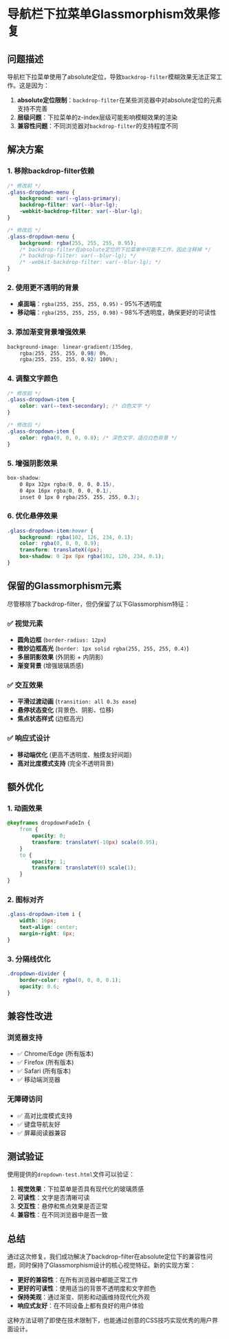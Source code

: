 # 导航栏下拉菜单Glassmorphism效果修复

## 问题描述

导航栏下拉菜单使用了absolute定位，导致`backdrop-filter`模糊效果无法正常工作。这是因为：

1. **absolute定位限制**：`backdrop-filter`在某些浏览器中对absolute定位的元素支持不完善
2. **层级问题**：下拉菜单的z-index层级可能影响模糊效果的渲染
3. **兼容性问题**：不同浏览器对`backdrop-filter`的支持程度不同

## 解决方案

### 1. 移除backdrop-filter依赖

```css
/* 修改前 */
.glass-dropdown-menu {
    background: var(--glass-primary);
    backdrop-filter: var(--blur-lg);
    -webkit-backdrop-filter: var(--blur-lg);
}

/* 修改后 */
.glass-dropdown-menu {
    background: rgba(255, 255, 255, 0.95);
    /* backdrop-filter在absolute定位的下拉菜单中可能不工作，因此注释掉 */
    /* backdrop-filter: var(--blur-lg); */
    /* -webkit-backdrop-filter: var(--blur-lg); */
}
```

### 2. 使用更不透明的背景

- **桌面端**：`rgba(255, 255, 255, 0.95)` - 95%不透明度
- **移动端**：`rgba(255, 255, 255, 0.98)` - 98%不透明度，确保更好的可读性

### 3. 添加渐变背景增强效果

```css
background-image: linear-gradient(135deg, 
    rgba(255, 255, 255, 0.98) 0%, 
    rgba(255, 255, 255, 0.92) 100%);
```

### 4. 调整文字颜色

```css
/* 修改前 */
.glass-dropdown-item {
    color: var(--text-secondary); /* 白色文字 */
}

/* 修改后 */
.glass-dropdown-item {
    color: rgba(0, 0, 0, 0.8); /* 深色文字，适应白色背景 */
}
```

### 5. 增强阴影效果

```css
box-shadow: 
    0 8px 32px rgba(0, 0, 0, 0.15),
    0 4px 16px rgba(0, 0, 0, 0.1),
    inset 0 1px 0 rgba(255, 255, 255, 0.3);
```

### 6. 优化悬停效果

```css
.glass-dropdown-item:hover {
    background: rgba(102, 126, 234, 0.1);
    color: rgba(0, 0, 0, 0.9);
    transform: translateX(4px);
    box-shadow: 0 2px 8px rgba(102, 126, 234, 0.1);
}
```

## 保留的Glassmorphism元素

尽管移除了backdrop-filter，但仍保留了以下Glassmorphism特征：

### ✅ 视觉元素
- **圆角边框** (`border-radius: 12px`)
- **微妙边框高光** (`border: 1px solid rgba(255, 255, 255, 0.4)`)
- **多层阴影效果** (外阴影 + 内阴影)
- **渐变背景** (增强玻璃质感)

### ✅ 交互效果
- **平滑过渡动画** (`transition: all 0.3s ease`)
- **悬停状态变化** (背景色、阴影、位移)
- **焦点状态样式** (边框高光)

### ✅ 响应式设计
- **移动端优化** (更高不透明度、触摸友好间距)
- **高对比度模式支持** (完全不透明背景)

## 额外优化

### 1. 动画效果
```css
@keyframes dropdownFadeIn {
    from {
        opacity: 0;
        transform: translateY(-10px) scale(0.95);
    }
    to {
        opacity: 1;
        transform: translateY(0) scale(1);
    }
}
```

### 2. 图标对齐
```css
.glass-dropdown-item i {
    width: 16px;
    text-align: center;
    margin-right: 8px;
}
```

### 3. 分隔线优化
```css
.dropdown-divider {
    border-color: rgba(0, 0, 0, 0.1);
    opacity: 0.6;
}
```

## 兼容性改进

### 浏览器支持
- ✅ Chrome/Edge (所有版本)
- ✅ Firefox (所有版本)
- ✅ Safari (所有版本)
- ✅ 移动端浏览器

### 无障碍访问
- ✅ 高对比度模式支持
- ✅ 键盘导航友好
- ✅ 屏幕阅读器兼容

## 测试验证

使用提供的`dropdown-test.html`文件可以验证：

1. **视觉效果**：下拉菜单是否具有现代化的玻璃质感
2. **可读性**：文字是否清晰可读
3. **交互性**：悬停和焦点效果是否正常
4. **兼容性**：在不同浏览器中是否一致

## 总结

通过这次修复，我们成功解决了backdrop-filter在absolute定位下的兼容性问题，同时保持了Glassmorphism设计的核心视觉特征。新的实现方案：

- **更好的兼容性**：在所有浏览器中都能正常工作
- **更好的可读性**：使用适当的背景不透明度和文字颜色
- **保持美观**：通过渐变、阴影和动画维持现代化外观
- **响应式友好**：在不同设备上都有良好的用户体验

这种方法证明了即使在技术限制下，也能通过创意的CSS技巧实现优秀的用户界面设计。
